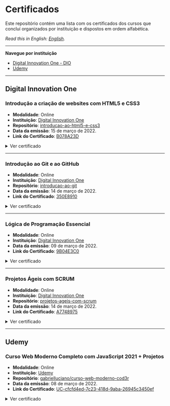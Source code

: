 # Certificados

Este repositório contém uma lista com os certificados dos cursos que concluí organizados por instituição e dispostos em ordem alfabética.

*Read this in English: [English](README.en.md).*

<hr>

**Navegue por instituição**

- [Digital Innovation One - DIO](#digital-innovation-one)
- [Udemy](#udemy)

<hr>

## Digital Innovation One

### Introdução a criação de websites com HTML5 e CSS3

- **Modalidade**: Online
- **Instituição**: [Digital Innovation One](https://www.dio.me/)
- **Repositório**: [introducao-ao-html5-e-css3](https://github.com/gabrielluciano/cursos-dio/tree/main/cursos/introducao-ao-html5-e-css3)
- **Data da emissão**: 15 de março de 2022.
- **Link do Certificado**: [B078A23D](https://www.dio.me/certificate/B078A23D)

<details>
<summary>Ver certificado</summary>

<img width="100%" src="./src/img/B078A23D.jpg" alt="Certificado do Curso Introdução a criação de websites com HTML5 e CSS3">
</details>

<hr>

### Introdução ao Git e ao GitHub

- **Modalidade**: Online
- **Instituição**: [Digital Innovation One](https://www.dio.me/)
- **Repositório**: [introducao-ao-git](https://github.com/gabrielluciano/cursos-dio/tree/main/cursos/introducao-ao-git)
- **Data da emissão**: 14 de março de 2022.
- **Link do Certificado**: [350E8910](https://www.dio.me/certificate/350E8910)

<details>
<summary>Ver certificado</summary>

<img width="100%" src="./src/img/350E8910.jpg" alt="Certificado do Curso Introdução ao Git e ao GitHub">
</details>

<hr>

### Lógica de Programação Essencial

- **Modalidade**: Online
- **Instituição**: [Digital Innovation One](https://www.dio.me/)
- **Data da emissão**: 09 de março de 2022.
- **Link do Certificado**: [9B04E3C0](https://www.dio.me/certificate/9B04E3C0)

<details>
<summary>Ver certificado</summary>

<img width="100%" src="./src/img/9B04E3C0.jpg" alt="Certificado do Curso Lógica de Programação Essencial">
</details>

<hr>

### Projetos Ágeis com SCRUM

- **Modalidade**: Online
- **Instituição**: [Digital Innovation One](https://www.dio.me/)
- **Repositório**: [projetos-ageis-com-scrum](https://github.com/gabrielluciano/cursos-dio/tree/main/cursos/projetos-ageis-com-scrum)
- **Data da emissão**: 14 de março de 2022.
- **Link do Certificado**: [A7748975](https://www.dio.me/certificate/A7748975)

<details>
<summary>Ver certificado</summary>

<img width="100%" src="./src/img/A7748975.jpg" alt="Certificado do Curso Projetos Ágeis com SCRUM">
</details>

<hr>

## Udemy

### Curso Web Moderno Completo com JavaScript 2021 + Projetos

- **Modalidade**: Online
- **Instituição**: [Udemy](https://www.udemy.com/course/curso-web)
- **Repositório**: [gabrielluciano/curso-web-moderno-cod3r](https://github.com/gabrielluciano/curso-web-moderno-cod3r)
- **Data da emissão**: 08 de março de 2022.
- **Link do Certificado**: [UC-cfcfd4ed-7c23-418d-9aba-26945c3450ef](https://www.udemy.com/certificate/UC-cfcfd4ed-7c23-418d-9aba-26945c3450ef/)

<details>
<summary>Ver certificado</summary>

<img width="100%" src="./src/img/UC-cfcfd4ed-7c23-418d-9aba-26945c3450ef.jpg" alt="Certificado do Curso Web Moderno">
</details>